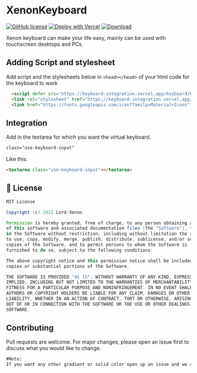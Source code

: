 # XenonKeyboard
[![GitHub license](https://img.shields.io/badge/-LICENSE%3A%20MIT-yellowgreen?style=for-the-badge&logo=opensourceinitiative&labelColor=black&logoColor=lime)](https://xenon-virtual-keyboard.vercel.app/LICENSE.txt) [![Deploy with Vercel](https://img.shields.io/badge/-Clone-blue?style=for-the-badge&logo=vercel&logo-&logoColor=blue&labelColor=black)](https://vercel.com/new/clone?repository-url=https%3A%2F%2Fgithub.com%2FLord-Xenon%2FKeyboardIntegration) [![Download](https://img.shields.io/badge/Click%20to-DOWNLOAD%20REPOSITORY-black?style=for-the-badge&logo=github&labelColor=black&logoColor=lime)](https://github.com/Lord-Xenon/KeyboardIntegration/archive/refs/heads/main.zip)

Xenon keyboard can make your life easy, mainly can be used with touchscreen desktops and PCs.

## Adding Script and stylesheet
Add script and the stylesheets below in `<head></head>` of your html code for the keyboard to work

```html
  <script defer src="https://keyboard-integration.vercel.app/keyboard/Keyboard.js"></script>
  <link rel="stylesheet" href="https://keyboard-integration.vercel.app/keyboard/Keyboard.css">
  <link href="https://fonts.googleapis.com/icon?family=Material+Icons" rel="stylesheet">
```

## Integration
Add in the textarea for which you want the virtual keyboard.
```css
class="use-keyboard-input"
```
Like this:
```html
<textarea class="use-keyboard-input"></textarea>
```

## 📝 License

```groovy
MIT License

Copyright (c) 2021 Lord-Xenon

Permission is hereby granted, free of charge, to any person obtaining a copy
of this software and associated documentation files (the "Software"), to deal
in the Software without restriction, including without limitation the rights
to use, copy, modify, merge, publish, distribute, sublicense, and/or sell
copies of the Software, and to permit persons to whom the Software is
furnished to do so, subject to the following conditions:

The above copyright notice and this permission notice shall be included in all
copies or substantial portions of the Software.

THE SOFTWARE IS PROVIDED "AS IS", WITHOUT WARRANTY OF ANY KIND, EXPRESS OR
IMPLIED, INCLUDING BUT NOT LIMITED TO THE WARRANTIES OF MERCHANTABILITY,
FITNESS FOR A PARTICULAR PURPOSE AND NONINFRINGEMENT. IN NO EVENT SHALL THE
AUTHORS OR COPYRIGHT HOLDERS BE LIABLE FOR ANY CLAIM, DAMAGES OR OTHER
LIABILITY, WHETHER IN AN ACTION OF CONTRACT, TORT OR OTHERWISE, ARISING FROM,
OUT OF OR IN CONNECTION WITH THE SOFTWARE OR THE USE OR OTHER DEALINGS IN THE
SOFTWARE.
```

## Contributing
Pull requests are welcome. For major changes, please open an issue first to discuss what you would like to change.

```markdown
#Note:
If you want any other gradient or solid color open up an issue and we can discuss there
```
